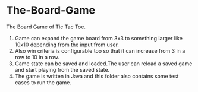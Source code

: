 # The-Board-Game
The Board Game of Tic Tac Toe.
1. Game can expand the game board from 3x3 to something larger like 10x10 depending from the input from user.  
2. Also win criteria is configurable too so that it can increase from 3 in a row to 10 in a row. 
3. Game state can be saved and loaded.The user can reload a saved game and start playing from the saved state.
4. The game is written in Java and this folder also contains some test cases to run the game.

